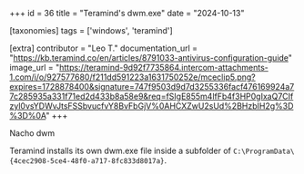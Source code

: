 +++
id = 36
title = "Teramind's dwm.exe"
date = "2024-10-13"

[taxonomies]
tags = ['windows', 'teramind']

[extra]
contributor = "Leo T."
documentation_url = "https://kb.teramind.co/en/articles/8791033-antivirus-configuration-guide"
image_url = "https://teramind-9d92f7735864.intercom-attachments-1.com/i/o/927577680/f211dd591223a1631750252e/mceclip5.png?expires=1728878400&signature=747f9503d9d7d3255336facf476169924a77c285935a331f71ed2d433b8a58e9&req=fSIgE855m4lfFb4f3HP0gIxaQ7CIfzyl0vsYDWvJtsFSSbvucfvY8BvFbGjV%0AHCXZwU2sUd%2BHzbIH2g%3D%3D%0A"
+++

Nacho dwm

<!-- more -->
   
Teramind installs its own dwm.exe file inside a subfolder of `C:\ProgramData\{4cec2908-5ce4-48f0-a717-8fc833d8017a}`. 
